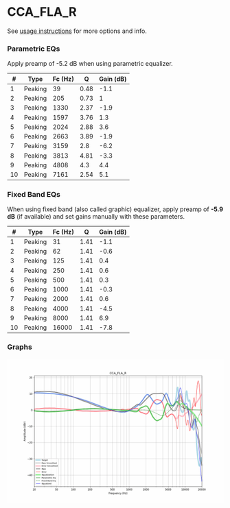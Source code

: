 # CCA_FLA_R
See [usage instructions](https://github.com/jaakkopasanen/AutoEq#usage) for more options and info.

### Parametric EQs
Apply preamp of -5.2 dB when using parametric equalizer.

|   # | Type    |   Fc (Hz) |    Q |   Gain (dB) |
|-----|---------|-----------|------|-------------|
|   1 | Peaking |        39 | 0.48 |        -1.1 |
|   2 | Peaking |       205 | 0.73 |         1   |
|   3 | Peaking |      1330 | 2.37 |        -1.9 |
|   4 | Peaking |      1597 | 3.76 |         1.3 |
|   5 | Peaking |      2024 | 2.88 |         3.6 |
|   6 | Peaking |      2663 | 3.89 |        -1.9 |
|   7 | Peaking |      3159 | 2.8  |        -6.2 |
|   8 | Peaking |      3813 | 4.81 |        -3.3 |
|   9 | Peaking |      4808 | 4.3  |         4.4 |
|  10 | Peaking |      7161 | 2.54 |         5.1 |

### Fixed Band EQs
When using fixed band (also called graphic) equalizer, apply preamp of **-5.9 dB** (if available) and set gains manually with these parameters.

|   # | Type    |   Fc (Hz) |    Q |   Gain (dB) |
|-----|---------|-----------|------|-------------|
|   1 | Peaking |        31 | 1.41 |        -1.1 |
|   2 | Peaking |        62 | 1.41 |        -0.6 |
|   3 | Peaking |       125 | 1.41 |         0.4 |
|   4 | Peaking |       250 | 1.41 |         0.6 |
|   5 | Peaking |       500 | 1.41 |         0.3 |
|   6 | Peaking |      1000 | 1.41 |        -0.3 |
|   7 | Peaking |      2000 | 1.41 |         0.6 |
|   8 | Peaking |      4000 | 1.41 |        -4.5 |
|   9 | Peaking |      8000 | 1.41 |         6.9 |
|  10 | Peaking |     16000 | 1.41 |        -7.8 |

### Graphs
![](./CCA_FLA_R.png)
